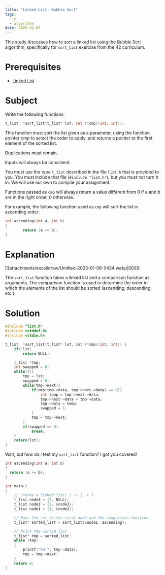 ```yaml
---
title: "Linked List: Bubble Sort"
tags:
  - c
  - algorithm
date: 2025-02-07
---
```


This study discusses how to sort a linked list using the Bubble Sort algorithm, specifically for `sort_list` exercise from the 42 curriculum.

# Prerequisites

- [Linked List](/studies/algorithms/linked_lists)

# Subject

Write the following functions:

```c
t_list  *sort_list(t_list* lst, int (*cmp)(int, int));
```

This function must sort the list given as a parameter, using the function 
pointer cmp to select the order to apply, and returns a pointer to the 
first element of the sorted list.

Duplications must remain.

Inputs will always be consistent.

You must use the type `t_list` described in the file `list.h` 
that is provided to you. You must include that file 
(`#include "list.h"`), but you must not turn it in. We will use our own 
to compile your assignment.

Functions passed as `cmp` will always return a value different from 
0 if a and b are in the right order, 0 otherwise.

For example, the following function used as `cmp` will sort the list 
in ascending order:

```c
int ascending(int a, int b)
{
        return (a <= b);
}
```

# Explanation
![[attachments/excalidraw/Untitled-2025-01-08-0424.webp|600]]

The `sort_list` function takes a linked list and a comparison function as arguments. The comparison function is used to determine the order in which the elements of the list should be sorted (ascending, descending, etc.).

# Solution

```c
#include "list.h"
#include <stddef.h>
#include <stdio.h>

t_list  *sort_list(t_list* lst, int (*cmp)(int, int)) {
    if(!lst)
        return NULL;

    t_list *tmp;
    int swapped = 0;
    while(1){
        tmp = lst;
        swapped = 0;
        while(tmp->next){
            if(cmp(tmp->data, tmp->next->data) == 0){
                int temp = tmp->next->data;
                tmp->next->data = tmp->data;
                tmp->data = temp;
                swapped = 1;
            }
            tmp = tmp->next;
        }
        if(swapped == 0)
            break;
    }
    return(lst);
}
```

Wait, but how do I test my `sort_list` function? I got you covered!

```c
int ascending(int a, int b)
{
  return (a <= b);
}

int main()
{
    // Create a linked list: 1 -> 2 -> 3
    t_list node3 = {3, NULL};
    t_list node2 = {2, &node3};
    t_list node1 = {1, &node2};

    // Pass the ref to the first node and the comparison function
    t_list* sorted_list = sort_list(&node1, ascending);

    // Print the sorted list
    t_list* tmp = sorted_list;
    while (tmp)
    {
        printf("%d ", tmp->data);
        tmp = tmp->next;
    }
    return 0;
}
```

